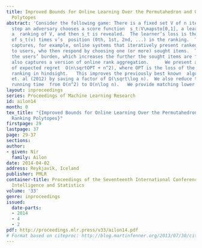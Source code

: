 ```yaml
---
title: Improved Bounds for Online Learning Over the Permutahedron and Other Ranking
  Polytopes
abstract: 'Consider the following game: There is a fixed set V of n items.  At each
  step an adversary chooses a score function  s_t:V\mapsto[0,1], a learner outputs
  a  ranking of V, and then s_t is revealed.  The learner’s loss is the sum over v∈V,
  of s_t(v) times v’s  position (0th, 1st, 2nd, ...) in the ranking.  This problem
  captures, for example, online systems that iteratively present ranked lists of items
  to users, who then respond by choosing one (or more) sought items.  The loss measures
  the users’ burden, which increases the further the sought items are from the top.  It
  also captures a version of online rank aggregation.      We present an algorithm
  of expected regret  O(n\sqrtOPT + n^2), where OPT is the loss of the best (single)
  ranking in hindsight.   This improves the previously best known  algorithm of Suehiro
  et. al (2012) by saving a factor of Ω(\sqrt\log n).  We also reduce the per-step
  running time  from O(n^2) to O(n\log n).   We provide matching lower bounds.'
layout: inproceedings
series: Proceedings of Machine Learning Research
id: ailon14
month: 0
tex_title: "{Improved Bounds for Online Learning Over the Permutahedron and Other
  Ranking Polytopes}"
firstpage: 29
lastpage: 37
page: 29-37
sections: 
author:
- given: Nir
  family: Ailon
date: 2014-04-02
address: Reykjavik, Iceland
publisher: PMLR
container-title: Proceedings of the Seventeenth International Conference on Artificial
  Intelligence and Statistics
volume: '33'
genre: inproceedings
issued:
  date-parts:
  - 2014
  - 4
  - 2
pdf: http://proceedings.mlr.press/v33/ailon14.pdf
# Format based on citeproc: http://blog.martinfenner.org/2013/07/30/citeproc-yaml-for-bibliographies/
---
```

